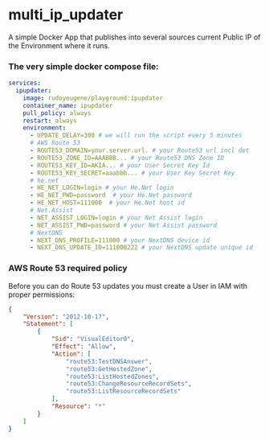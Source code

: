 # multi_ip_updater
A simple Docker App that publishes into several sources current Public IP of the Environment where it runs.

### The very simple docker compose file:
```yaml
services:
  ipupdater:
    image: rudoyeugene/playground:ipupdater
    container_name: ipupdater
    pull_policy: always
    restart: always
    environment:
      - UPDATE_DELAY=300 # we will run the script every 5 minutes
      # AWS Route 53
      - ROUTE53_DOMAIN=your.server.url. # your Route53 url incl dot
      - ROUTE53_ZONE_ID=AAABBB... # your Route53 DNS Zone ID
      - ROUTE53_KEY_ID=AKIA... # your User Secret Key Id
      - ROUTE53_KEY_SECRET=aaabbb... # your User Key Secret Key
      # he.net
      - HE_NET_LOGIN=login # your He.Net login
      - HE_NET_PWD=password  # your He.Net password
      - HE_NET_HOST=111000  # your He.Net host id
      # Net.Assist
      - NET_ASSIST_LOGIN=login # your Net Assist login
      - NET_ASSIST_PWD=password # your Net Assist password
      # NextDNS
      - NEXT_DNS_PROFILE=111000 # your NextDNS device id
      - NEXT_DNS_UPDATE_ID=111000222 # your NextDNS update unique id
```

### AWS Route 53 required policy
Before you can do Route 53 updates you must create a User in IAM with proper permissions:
```json
{
    "Version": "2012-10-17",
    "Statement": [
        {
            "Sid": "VisualEditor0",
            "Effect": "Allow",
            "Action": [
                "route53:TestDNSAnswer",
                "route53:GetHostedZone",
                "route53:ListHostedZones",
                "route53:ChangeResourceRecordSets",
                "route53:ListResourceRecordSets"
            ],
            "Resource": "*"
        }
    ]
}
```